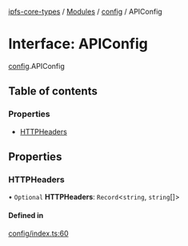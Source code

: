 [ipfs-core-types](../README.md) / [Modules](../modules.md) / [config](../modules/config.md) / APIConfig

# Interface: APIConfig

[config](../modules/config.md).APIConfig

## Table of contents

### Properties

- [HTTPHeaders](config.APIConfig.md#httpheaders)

## Properties

### HTTPHeaders

• `Optional` **HTTPHeaders**: `Record`<`string`, `string`[]\>

#### Defined in

[config/index.ts:60](https://github.com/ipfs/js-ipfs/blob/1655368d/packages/ipfs-core-types/src/config/index.ts#L60)
